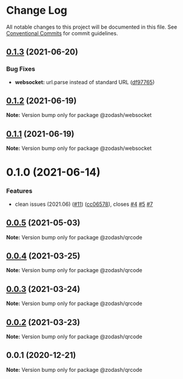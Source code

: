 # Change Log

All notable changes to this project will be documented in this file.
See [Conventional Commits](https://conventionalcommits.org) for commit guidelines.

## [0.1.3](https://github.com/zcorky/zodash/compare/@zodash/websocket@0.1.2...@zodash/websocket@0.1.3) (2021-06-20)


### Bug Fixes

* **websocket:** url.parse instead of standard URL ([df97765](https://github.com/zcorky/zodash/commit/df97765c9f790abdde84664563fcc18d98fc95cf))





## [0.1.2](https://github.com/zcorky/zodash/compare/@zodash/websocket@0.1.1...@zodash/websocket@0.1.2) (2021-06-19)

**Note:** Version bump only for package @zodash/websocket





## [0.1.1](https://github.com/zcorky/zodash/compare/@zodash/websocket@0.1.0...@zodash/websocket@0.1.1) (2021-06-19)

**Note:** Version bump only for package @zodash/websocket





# 0.1.0 (2021-06-14)


### Features

* clean issues (2021.06) ([#11](https://github.com/zcorky/zodash/issues/11)) ([cc06578](https://github.com/zcorky/zodash/commit/cc06578e0acd4221e46ca5e8c5fb7b2990fcacde)), closes [#4](https://github.com/zcorky/zodash/issues/4) [#5](https://github.com/zcorky/zodash/issues/5) [#7](https://github.com/zcorky/zodash/issues/7)





## [0.0.5](https://github.com/zcorky/zodash/compare/@zodash/qrcode@0.0.4...@zodash/qrcode@0.0.5) (2021-05-03)

**Note:** Version bump only for package @zodash/qrcode





## [0.0.4](https://github.com/zcorky/zodash/compare/@zodash/qrcode@0.0.3...@zodash/qrcode@0.0.4) (2021-03-25)

**Note:** Version bump only for package @zodash/qrcode





## [0.0.3](https://github.com/zcorky/zodash/compare/@zodash/qrcode@0.0.2...@zodash/qrcode@0.0.3) (2021-03-24)

**Note:** Version bump only for package @zodash/qrcode





## [0.0.2](https://github.com/zcorky/zodash/compare/@zodash/qrcode@0.0.1...@zodash/qrcode@0.0.2) (2021-03-23)

**Note:** Version bump only for package @zodash/qrcode





## 0.0.1 (2020-12-21)

**Note:** Version bump only for package @zodash/qrcode
